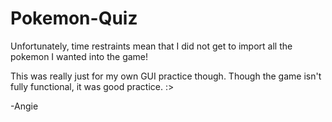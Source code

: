 Pokemon-Quiz
============

Unfortunately, time restraints mean that I did not get to import all the pokemon I wanted into the game!

This was really just for my own GUI practice though.
Though the game isn't fully functional, it was good practice. :>

-Angie